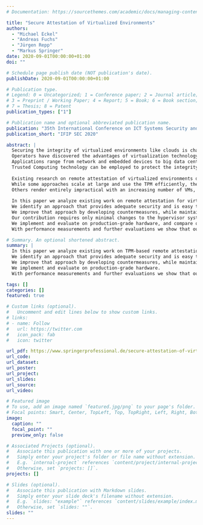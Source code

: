 ```yaml
---
# Documentation: https://sourcethemes.com/academic/docs/managing-content/

title: "Secure Attestation of Virtualized Environments"
authors:
  - "Michael Eckel"
  - "Andreas Fuchs"
  - "Jürgen Repp"
  - "Markus Springer"
date: 2020-09-01T00:00:00+01:00
doi: ""

# Schedule page publish date (NOT publication's date).
publishDate: 2020-09-01T00:00:00+01:00

# Publication type.
# Legend: 0 = Uncategorized; 1 = Conference paper; 2 = Journal article;
# 3 = Preprint / Working Paper; 4 = Report; 5 = Book; 6 = Book section;
# 7 = Thesis; 8 = Patent
publication_types: ["1"]

# Publication name and optional abbreviated publication name.
publication: "35th International Conference on ICT Systems Security and Privacy Protection – IFIP SEC 2020"
publication_short: "IFIP SEC 2020"

abstract: |
  Securing the integrity of virtualized environments like clouds is challenging yet feasible.
  Operators have discovered the advantages of virtualization technology in terms of flexibility, scalability, cost-effectiveness, and availability.
  Applications range from network and embedded devices to big data centers and cloud computing.
  Trusted Computing technology can be employed to protect the integrity of a system by leveraging a Trusted Platform Module (TPM) and remote attestation.
  
  Existing research on remote attestation of virtualized environments differs in scalability, resource consumption, and provided security guarantees.
  While some approaches scale at large and use the TPM efficiently, they are way more intrusive, requiring changes to hypervisor and Virtual Machines (VMs).
  Others render entirely impractical with an increasing number of VMs, caused by the TPM being the bottleneck.
  
  In this paper we analyze existing work on remote attestation for virtualized environments and discuss benefits as well as shortcomings.
  We identify an approach that provides adequate security and is easy to implement but is prone to relay attacks.
  We improve that approach by developing countermeasures, while maintaining existing security guarantees.
  Our contribution requires only minimal changes to the hypervisor system, keeping existing attestation protocols intact.
  We implement and evaluate on production-grade hardware, and compare our improved attestation approach with the most sophisticated alternative approach.
  With performance measurements and further evaluations we show that our solution outperforms the other approach for a small number of VMs, as used in network devices and embedded systems.

# Summary. An optional shortened abstract.
summary: |
  In this paper we analyze existing work on TPM-based remote attestation for virtualized environments and discuss benefits as well as shortcomings.
  We identify an approach that provides adequate security and is easy to implement but is prone to relay attacks.
  We improve that approach by developing countermeasures, while maintaining existing security guarantees.
  We implement and evaluate on production-grade hardware.
  With performance measurements and further evaluations we show that our solution is viable.

tags: []
categories: []
featured: true

# Custom links (optional).
#   Uncomment and edit lines below to show custom links.
# links:
# - name: Follow
#   url: https://twitter.com
#   icon_pack: fab
#   icon: twitter

url_pdf: https://www.springerprofessional.de/secure-attestation-of-virtualized-environments/18374734
url_code:
url_dataset:
url_poster:
url_project:
url_slides:
url_source:
url_video:

# Featured image
# To use, add an image named `featured.jpg/png` to your page's folder. 
# Focal points: Smart, Center, TopLeft, Top, TopRight, Left, Right, BottomLeft, Bottom, BottomRight.
image:
  caption: ""
  focal_point: ""
  preview_only: false

# Associated Projects (optional).
#   Associate this publication with one or more of your projects.
#   Simply enter your project's folder or file name without extension.
#   E.g. `internal-project` references `content/project/internal-project/index.md`.
#   Otherwise, set `projects: []`.
projects: []

# Slides (optional).
#   Associate this publication with Markdown slides.
#   Simply enter your slide deck's filename without extension.
#   E.g. `slides: "example"` references `content/slides/example/index.md`.
#   Otherwise, set `slides: ""`.
slides: ""
---
```


